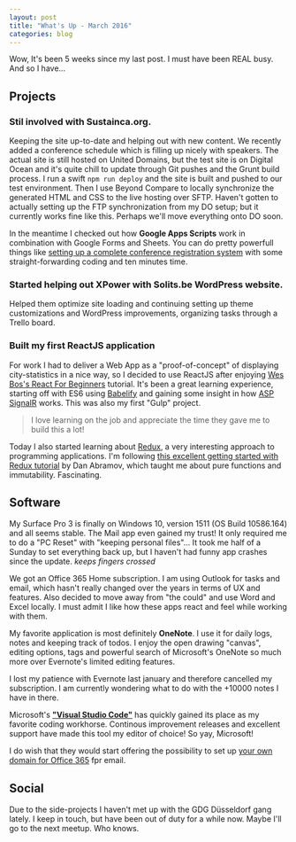 ```yaml
---
layout: post
title: "What's Up - March 2016"
categories: blog
---
```


Wow, It's been 5 weeks since my last post. I must have been REAL busy. And so I have...

## Projects

### Stil involved with Sustainca.org.

Keeping the site up-to-date and helping out with new content. We recently added a conference schedule which is filling up nicely with speakers. The actual site is still hosted on United Domains, but the test site is on Digital Ocean and it's quite chill to update through Git pushes and the Grunt build process. I run a swift ```npm run deploy``` and the site is built and pushed to our test environment. Then I use Beyond Compare to locally synchronize the generated HTML and CSS to the live hosting over SFTP. Haven't gotten to actually setting up the FTP synchronization from my DO setup; but it currently works fine like this. Perhaps we'll move everything onto DO soon.

In the meantime I checked out how **Google Apps Scripts** work in combination with Google Forms and Sheets. You can do pretty powerfull things like [setting up a complete conference registration system](https://developers.google.com/apps-script/quickstart/forms#try_it_out) with some straight-forwarding coding and ten minutes time.

### Started helping out XPower with Solits.be WordPress website.

Helped them optimize site loading and continuing setting up theme customizations and WordPress improvements, organizing tasks through a Trello board.

### Built my first ReactJS application

For work I had to deliver a Web App as a "proof-of-concept" of displaying city-statistics in a nice way, so I decided to use ReactJS after enjoying [Wes Bos's React For Beginners](reactforbeginners.com) tutorial.
It's been a great learning experience, starting off with ES6 using [Babelify](https://babeljs.io/) and gaining some insight in how [ASP SignalR](http://www.asp.net/signalr) works. This was also my first "Gulp" project.

> I love learning on the job and appreciate the time they gave me to build this a lot!

Today I also started learning about [Redux](https://github.com/reactjs/redux), a very interesting approach to programming applications. I'm following [this excellent getting started with Redux tutorial](https://egghead.io/series/getting-started-with-redux) by Dan Abramov, which taught me about pure functions and immutability. Fascinating.

## Software

My Surface Pro 3 is finally on Windows 10, version 1511 (OS Build 10586.164) and all seems stable. The Mail app even gained my trust! It only required me to do a "PC Reset" with "keeping personal files"... It took me half of a Sunday to set everything back up, but I haven't had funny app crashes since the update. *keeps fingers crossed*

We got an Office 365 Home subscription. I am using Outlook for tasks and email, which hasn't really changed over the years in terms of UX and features. Also decided to move away from "the could" and use Word and Excel locally. I must admit I like how these apps react and feel while working with them.

My favorite application is most definitely **OneNote**. I use it for daily logs, notes and keeping track of todos. I enjoy the open drawing "canvas", editing options, tags and powerful search of Microsoft's OneNote so much more over Evernote's limited editing features.

I lost my patience with Evernote last january and therefore cancelled my subscription. I am currently wondering what to do with the +10000 notes I have in there.

Microsoft's **["Visual Studio Code"](https://code.visualstudio.com/)** has quickly gained its place as my favorite coding workhorse. Continous improvement releases and excellent support have made this tool my editor of choice! So yay, Microsoft!

I do wish that they would start offering the possibility to set up [your own domain for Office 365](https://answers.microsoft.com/en-us/office/forum/office_365hp-office_install/use-of-own-domain-name-with-office-365-homepremium/77d72795-dd77-4f08-a2f5-a273603453eb) fpr email.

## Social

Due to the side-projects I haven't met up with the GDG Düsseldorf gang lately. I keep in touch, but have been out of duty for a while now. Maybe I'll go to the next meetup. Who knows.